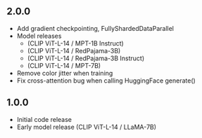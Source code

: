 ## 2.0.0
* Add gradient checkpointing, FullyShardedDataParallel
* Model releases 
    * (CLIP ViT-L-14 / MPT-1B Instruct)
    * (CLIP ViT-L-14 / RedPajama-3B)
    * (CLIP ViT-L-14 / RedPajama-3B Instruct)
    * (CLIP ViT-L-14 / MPT-7B)
* Remove color jitter when training
* Fix cross-attention bug when calling HuggingFace generate()

## 1.0.0

* Initial code release
* Early model release (CLIP ViT-L-14 / LLaMA-7B)